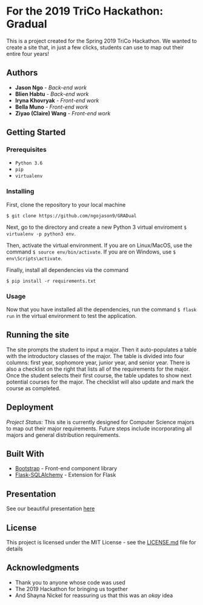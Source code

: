 # For the 2019 TriCo Hackathon: Gradual

This is a project created for the Spring 2019 TriCo Hackathon. We wanted to create a site that, in just a few clicks, students can use to map out their entire four years!

## Authors
* **Jason Ngo** - *Back-end work*
* **Blien Habtu** - *Back-end work*
* **Iryna Khovryak** - *Front-end work* 	
* **Bella Muno** - *Front-end work*
* **Ziyao (Claire) Wang** - *Front-end work*

## Getting Started
### Prerequisites
- `Python 3.6`
- `pip`
- `virtualenv`

### Installing
First, clone the repository to your local machine
```
$ git clone https://github.com/ngojason9/GRADual
```
Next, go to the directory and create a new Python 3 virtual enviroment `$ virtualenv -p python3 env`.

Then, activate the virtual environment. If you are on Linux/MacOS, use the command `$ source env/bin/activate`. If you are on Windows, use `$ env\Scripts\activate`.

Finally, install all dependencies via the command
```
$ pip install -r requirements.txt
```

### Usage
Now that you have installed all the dependencies, run the command `$ flask run` in the virtual environment to test the application.


## Running the site

The site prompts the student to input a major. Then it auto-populates a table with the introductory classes of the major. The table is divided into four columns: first year, sophomore year, junior year, and senior year. There is also a checklist on the right that lists all of the requirements for the major. Once the student selects their first course, the table updates to show next potential courses for the major. The checklist will also update and mark the course as completed.


## Deployment

*Project Status:* This site is currently designed for Computer Science majors to map out their major requirements. Future steps include incorporating all majors and general distribution requirements.

## Built With

* [Bootstrap](https://getbootstrap.com/) - Front-end component library
* [Flask-SQLAlchemy](http://flask-sqlalchemy.pocoo.org/2.3/) - Extension for Flask

## Presentation
See our beautiful presentation [here](https://docs.google.com/presentation/d/1PjIZG-pibjpCQITDE-zyxkUG_wh3TNCkFltHtgoQ6kI/edit?usp=sharing)


## License

This project is licensed under the MIT License - see the [LICENSE.md](LICENSE.md) file for details

## Acknowledgments

* Thank you to anyone whose code was used
* The 2019 Hackathon for bringing us together
* And Shayna Nickel for reassuring us that this was an *okay* idea
